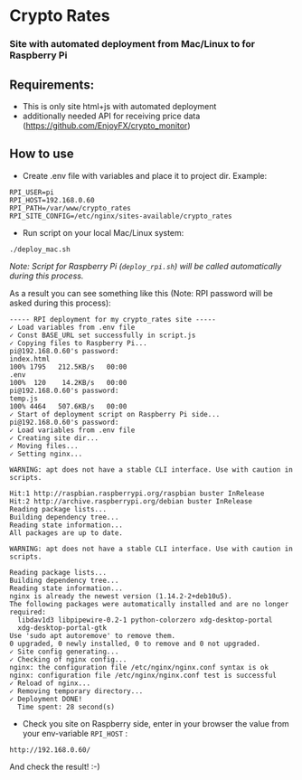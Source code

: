 # Crypto Rates
### Site with automated deployment from Mac/Linux to for Raspberry Pi

## Requirements:
* This is only site html+js with automated deployment
* additionally needed API for receiving price data (https://github.com/EnjoyFX/crypto_monitor)
## How to use
* Create .env file with variables and place it to project dir.
Example:
```
RPI_USER=pi
RPI_HOST=192.168.0.60
RPI_PATH=/var/www/crypto_rates
RPI_SITE_CONFIG=/etc/nginx/sites-available/crypto_rates
```
* Run script on your local Mac/Linux system:
```
./deploy_mac.sh
```
_Note: Script for Raspberry Pi (`deploy_rpi.sh`) will be called automatically during this process._

As a result you can see something like this (Note: RPI password will be asked during this process):
```
----- RPI deployment for my crypto_rates site -----
✓ Load variables from .env file
✓ Const BASE_URL set successfully in script.js
✓ Copying files to Raspberry Pi...
pi@192.168.0.60's password: 
index.html                                                                                                                                                                100% 1795   212.5KB/s   00:00    
.env                                                                                                                                                                      100%  120    14.2KB/s   00:00    
pi@192.168.0.60's password: 
temp.js                                                                                                                                                                   100% 4464   507.6KB/s   00:00    
✓ Start of deployment script on Raspberry Pi side...
pi@192.168.0.60's password: 
✓ Load variables from .env file
✓ Creating site dir...
✓ Moving files...
✓ Setting nginx...

WARNING: apt does not have a stable CLI interface. Use with caution in scripts.

Hit:1 http://raspbian.raspberrypi.org/raspbian buster InRelease
Hit:2 http://archive.raspberrypi.org/debian buster InRelease
Reading package lists...
Building dependency tree...
Reading state information...
All packages are up to date.

WARNING: apt does not have a stable CLI interface. Use with caution in scripts.

Reading package lists...
Building dependency tree...
Reading state information...
nginx is already the newest version (1.14.2-2+deb10u5).
The following packages were automatically installed and are no longer required:
  libdav1d3 libpipewire-0.2-1 python-colorzero xdg-desktop-portal
  xdg-desktop-portal-gtk
Use 'sudo apt autoremove' to remove them.
0 upgraded, 0 newly installed, 0 to remove and 0 not upgraded.
✓ Site config generating...
✓ Checking of nginx config...
nginx: the configuration file /etc/nginx/nginx.conf syntax is ok
nginx: configuration file /etc/nginx/nginx.conf test is successful
✓ Reload of nginx...
✓ Removing temporary directory...
✓ Deployment DONE!
  Time spent: 28 second(s)
  ```

  * Check you site on Raspberry side, enter in your browser the value from your env-variable `RPI_HOST` :
  ```
http://192.168.0.60/
  ``` 

And check the result! :-) 
